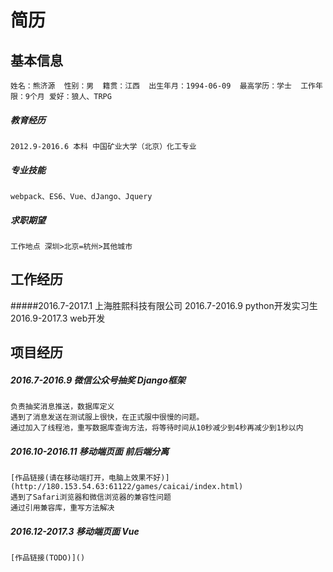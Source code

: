 # 简历
####

## 基本信息
    姓名：熊济源  性别：男  籍贯：江西  出生年月：1994-06-09  最高学历：学士  工作年限：9个月 爱好：狼人、TRPG
##### 教育经历
    2012.9-2016.6 本科 中国矿业大学（北京）化工专业
##### 专业技能
    webpack、ES6、Vue、dJango、Jquery
##### 求职期望
    工作地点 深圳>北京=杭州>其他城市

## 工作经历
#####2016.7-2017.1 上海胜熙科技有限公司
    2016.7-2016.9 python开发实习生
    2016.9-2017.3 web开发

## 项目经历
##### 2016.7-2016.9 微信公众号抽奖 Django框架
    负责抽奖消息推送，数据库定义
    遇到了消息发送在测试服上很快，在正式服中很慢的问题。
    通过加入了线程池，重写数据库查询方法，将等待时间从10秒减少到4秒再减少到1秒以内

##### 2016.10-2016.11 移动端页面 前后端分离
    [作品链接(请在移动端打开，电脑上效果不好)](http://180.153.54.63:61122/games/caicai/index.html)
    遇到了Safari浏览器和微信浏览器的兼容性问题
    通过引用兼容库，重写方法解决

##### 2016.12-2017.3 移动端页面 Vue
    [作品链接(TODO)]()